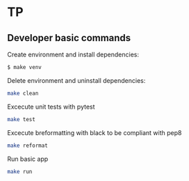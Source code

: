 # TP

## Developer basic commands

Create environment and install dependencies:

``` bash
$ make venv
```

Delete environment and uninstall dependencies:

``` bash
make clean
```

Excecute unit tests with pytest

``` bash
make test
```

Excecute breformatting with black to be compliant with pep8

``` bash
make reformat
```

Run basic app

``` bash
make run
```
